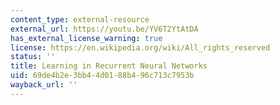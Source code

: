 ```yaml
---
content_type: external-resource
external_url: https://youtu.be/YV6T2YtAtDA
has_external_license_warning: true
license: https://en.wikipedia.org/wiki/All_rights_reserved
status: ''
title: Learning in Recurrent Neural Networks
uid: 69de4b2e-3bb4-4d01-88b4-96c713c7953b
wayback_url: ''
---
```

